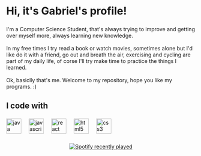 <h1 align="left">Hi, it's Gabriel's profile!</h1>

###

<p align="left">I'm a Computer Science Student, that's always trying to improve and getting over myself more, always learning new knowledge.<br><br>In my free times I try read a book or watch movies, sometimes alone but I'd like do it with a friend, go out and breath the air, exercising and cycling are part of my daily life, of corse I'll try make time to practice the things I learned.<br><br>Ok, basiclly that's me. Welcome to my repository, hope you like my programs. :)</p>

###

###

<h2 align="left">I code with</h2>

###

<div align="left">
  <img src="https://cdn.jsdelivr.net/gh/devicons/devicon/icons/java/java-original.svg" height="40" alt="java logo"  />
  <img width="12" />
  <img src="https://cdn.jsdelivr.net/gh/devicons/devicon/icons/javascript/javascript-original.svg" height="40" alt="javascript logo"  />
  <img width="12" />
  <img src="https://cdn.jsdelivr.net/gh/devicons/devicon/icons/react/react-original.svg" height="40" alt="react logo"  />
  <img width="12" />
  <img src="https://cdn.jsdelivr.net/gh/devicons/devicon/icons/html5/html5-original.svg" height="40" alt="html5 logo"  />
  <img width="12" />
  <img src="https://cdn.jsdelivr.net/gh/devicons/devicon/icons/css3/css3-original.svg" height="40" alt="css3 logo"  />
</div>

###

<div align="center">
  <a href="https://open.spotify.com/user/gabrielcallado020">
    <img src="https://spotify-recently-played-readme.vercel.app/api?user=gabrielcallado020&count=1&unique=true" alt="Spotify recently played"  />
  </a>
</div>

###
